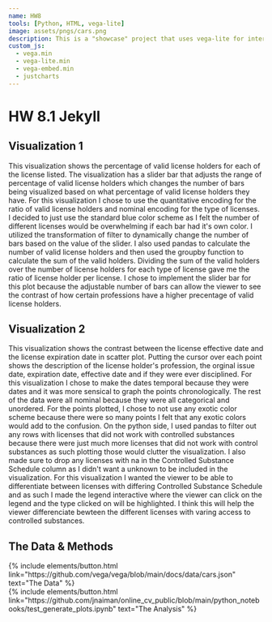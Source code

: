 ```yaml
---
name: HW8
tools: [Python, HTML, vega-lite]
image: assets/pngs/cars.png
description: This is a "showcase" project that uses vega-lite for interactive viz!
custom_js:
  - vega.min
  - vega-lite.min
  - vega-embed.min
  - justcharts
---
```



# HW 8.1 Jekyll 

## Visualization 1

<vegachart schema-url="{{ site.baseurl }}/assets/json/viz1.json" style="width: 100%"></vegachart>

This visualization shows the percentage of valid license holders for each of the license listed. The visualization has a slider bar that adjusts the range of percentage of valid license holders which changes the number of bars being visualized based on what percentage of valid license holders they have.
For this visualization I chose to use the quantitative encoding for the ratio of valid license holders and nominal encoding for the type of licenses. I decided to just use the standard blue color scheme as I felt the number of different licenses would be overwhelming if each bar had it's own color. I utilized the transformation of filter to dynamically change the number of bars based on the value of the slider. I also used pandas to calculate the number of valid  license holders and then used the groupby function to calculate the sum of the valid holders. Dividing the sum of the valid holders over the number of license holders for each type of license gave me the ratio of license holder per license. I chose to implement the slider bar for this plot because the adjustable number of bars can allow the viewer to see the contrast of how certain professions have a higher precentage of valid license holders.

## Visualization 2
<vegachart schema-url="{{ site.baseurl }}/assets/json/viz2.json" style="width: 100%"></vegachart>
This visualization shows the contrast between the license effective date and the license expiration date in scatter plot. Putting the cursor over each point shows the description of the license holder's profession, the orginal issue date, expiration date, effective date and if they were ever disciplined. For this visualization I chose to make the dates temporal because they were dates and it was more sensical to graph the points chronologically. The rest of the data were all nominal because they were all categorical and unordered. For the points plotted, I chose to not use any exotic color scheme because there were so many points I felt that any exotic colors would add to the confusion. On the python side, I used pandas to filter out any rows with licenses that did not work with controlled substances because there were just much more licenses that did not work with control substances as such plotting those would clutter the visualization. I also made sure to drop any licenses with na in the Controlled Substance Schedule column as I didn't want a unknown to be included in the visualization. For this visualization I wanted the viewer to be able to differentiate between licenses with differing Controlled Substance Schedule and as such I made the legend interactive where the viewer can click on the legend and the type clicked on will be highlighted. I think this will help the viewer differenciate bewteen the different licenses with varing access to controlled substances.

## The Data & Methods

<!-- these are written in a combo of html and liquid --> 

<div class="left">
{% include elements/button.html link="https://github.com/vega/vega/blob/main/docs/data/cars.json" text="The Data" %}
</div>

<div class="right">
{% include elements/button.html link="https://github.com/jnaiman/online_cv_public/blob/main/python_notebooks/test_generate_plots.ipynb" text="The Analysis" %}
</div>


